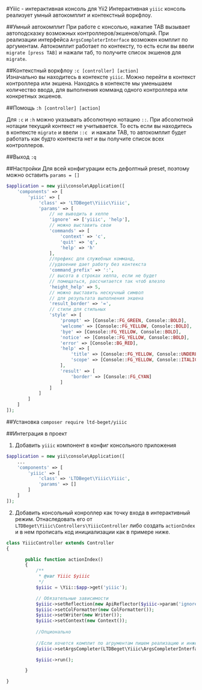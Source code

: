 
#Yiiic - интерактивная консоль для Yii2
Интерактивная `yiiic` консоль реализует умный автокомплит и контекстный воркфлоу.

##Умный автокомплит
При работе с консолью, нажатие TAB вызывает автоподсказку возможных контроллеров/экшенов/опций.  При реализации интерфейса `ArgsCompleterInterface`  возможен комплит по аргументам. Автокомплит работает по контексту, то есть если вы ввели `migrate [press TAB]` и нажали таб, то получите список экшенов для `migrate`.

##Контекстный воркфлоу `:c [controller] [action]`  
Изначально вы находитесь в контексте `yiiic`.  Можно перейти в контекст контроллера или экшена. Находясь в контексте мы уменьшаем количество ввода, для выполнения комманд одного контроллера или конкретных экшенов.

##Помощь `:h [controller] [action]` 

Для `:c` и `:h` можно указывать абсолютную нотацию `::`. При абсолютной нотации текущий контекст не учитывается. То есть если вы находитесь в контексте `migrate` и ввели `::с ` и нажали TAB, то автокомплит будет работать как будто контекста нет и вы получите список всех контроллеров.  

##Выход `:q` 

##Настройки
Для всей конфигурации есть дефолтный preset, поэтому можно оставить `params = []`
```php
$application = new yii\console\Application([
    'components' => [
        'yiiic' => [
            'class' => 'LTDBeget\Yiiic\Yiiic',
            'params' => [
	            // не выводить в хелпе
	            'ignore' => ['yiiic', 'help'],
	            // можно выставить свои
	            'commands' => [
	                'context' => 'c',
	                'quit' => 'q',
	                'help' => 'h'
	            ],
	            //префикс для служебных комманд,
	            //удвоение дает работу без контекста
	            'command_prefix' => ':',
	            // высота в строках хелпа, если не будет
	            // помещаться, рассчитается так чтоб влезло
	            'height_help' => 5,
	            // можно выставить нескучный символ
	            // для результата выполнения экшена
	            'result_border' => '=',
	            // стили для стильных
	            'style' => [
	                'prompt' => [Console::FG_GREEN, Console::BOLD],
	                'welcome' => [Console::FG_YELLOW, Console::BOLD],
	                'bye' => [Console::FG_YELLOW, Console::BOLD],
	                'notice' => [Console::FG_YELLOW, Console::BOLD],
	                'error' => [Console::BG_RED],
	                'help' => [
	                    'title' => [Console::FG_YELLOW, Console::UNDERLINE],
	                    'scope' => [Console::FG_YELLOW, Console::ITALIC]
	                ],
	                'result' => [
	                    'border' => [Console::FG_CYAN]
	                ]
	            ]
            ]
        ]
    ]
]);
```
##Установка 
`composer require ltd-beget/yiiic`

##Интеграция в проект
1. Добавить `yiiic` компонент в конфиг консольного приложения
```php
$application = new yii\console\Application([
    ...
    'components' => [
        'yiiic' => [
            'class' => 'LTDBeget\Yiiic\Yiiic',
            'params' => []
        ]
    ]
]);
``` 
2. Добавить консольный конроллер  как точку входа в интерактивный режим. Отнаследовать его от `LTDBeget\Yiiic\Controllers\YiiicController` либо создать `actionIndex` и в нем прописать код инициализации как в примере ниже.

 ```php
 class YiiicController extends Controller
{

        public function actionIndex()
        {
            /**
             * @var Yiiic $yiiic
             */
            $yiiic = \Yii::$app->get('yiiic');

	        // Обязательные зависимости
            $yiiic->setReflection(new ApiReflector($yiiic->param('ignore')));
            $yiiic->setColFormatter(new ColFormatter());
            $yiiic->setWriter(new Writer());
            $yiiic->setContext(new Context());
		
	        //Опционально
		 
	        //Если хочется комплит по агрументам пишем реализацию и инжектим
            $yiiic->setArgsCompleter(LTDBeget\Yiiic\ArgsCompleterInterface)	

            $yiiic->run();

        }

}
 ```
